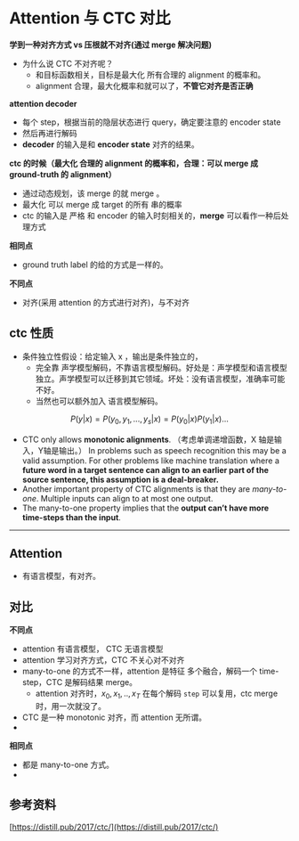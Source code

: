 # Attention 与 CTC 对比

**学到一种对齐方式 vs 压根就不对齐(通过 merge 解决问题)**



* 为什么说 CTC 不对齐呢？
  * 和目标函数相关，目标是最大化 所有合理的 alignment 的概率和。
  * alignment 合理，最大化概率和就可以了，**不管它对齐是否正确**



**attention decoder**

* 每个 step，根据当前的隐层状态进行 query，确定要注意的 encoder state
* 然后再进行解码
* **decoder** 的输入是和 **encoder state** 对齐的结果。



**ctc 的时候（最大化 合理的 alignment 的概率和，合理：可以 merge 成 ground-truth 的 alignment）**

* 通过动态规划，该 merge 的就 merge 。
* 最大化 可以 merge 成 target 的所有 串的概率
* ctc 的输入是 严格 和 encoder 的输入时刻相关的，**merge** 可以看作一种后处理方式





**相同点**

* ground truth label 的给的方式是一样的。



**不同点**

* 对齐(采用 attention 的方式进行对齐)，与不对齐



## ctc 性质

* 条件独立性假设：给定输入 x ，输出是条件独立的，
  * 完全靠 声学模型解码，不靠语言模型解码。好处是：声学模型和语言模型独立。声学模型可以迁移到其它领域。坏处：没有语言模型，准确率可能不好。
  * 当然也可以额外加入 语言模型解码。

$$
P(y|x) = P(y_0, y_1, ..., y_s|x) = P(y_0|x)P(y_1|x)...
$$

* CTC only allows **monotonic alignments**. （考虑单调递增函数，X 轴是输入，Y轴是输出。） In problems such as speech recognition this may be a valid assumption. For other problems like machine translation where a **future word in a target sentence can align to an earlier part of the source sentence, this assumption is a deal-breaker.**
* Another important property of CTC alignments is that they are *many-to-one*. Multiple inputs can align to at most one output.
* The many-to-one property implies that the **output can’t have more time-steps than the input**.  



----

## Attention

* 有语言模型，有对齐。



## 对比

**不同点**

* attention 有语言模型， CTC 无语言模型
* attention 学习对齐方式，CTC 不关心对不对齐
* many-to-one 的方式不一样，attention 是特征 多个融合，解码一个 time-step，CTC 是解码结果 merge。
  * attention 对齐时，$x_0, x_1, .., x_T$ 在每个解码 `step` 可以复用，ctc merge时，用一次就没了。
* CTC 是一种 monotonic 对齐，而 attention 无所谓。
* ​

**相同点**

* 都是 many-to-one 方式。
* ​



## 参考资料

[https://distill.pub/2017/ctc/](https://distill.pub/2017/ctc/)